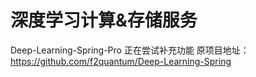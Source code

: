 ﻿# 深度学习计算&存储服务
Deep-Learning-Spring-Pro
正在尝试补充功能 原项目地址：https://github.com/f2quantum/Deep-Learning-Spring
